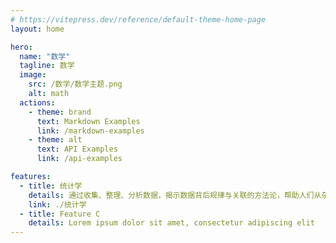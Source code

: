```yaml
---
# https://vitepress.dev/reference/default-theme-home-page
layout: home

hero:
  name: "数学"
  tagline: 数学
  image:
    src: /数学/数学主题.png
    alt: math
  actions:
    - theme: brand
      text: Markdown Examples
      link: /markdown-examples
    - theme: alt
      text: API Examples
      link: /api-examples

features:
  - title: 统计学
    details: 通过收集、整理、分析数据，揭示数据背后规律与关联的方法论，帮助人们从杂乱信息中提炼有效结论；它既是验证猜想、量化关系的工具，也是支撑决策、预测趋势的科学依据。
    link: ./统计学
  - title: Feature C
    details: Lorem ipsum dolor sit amet, consectetur adipiscing elit
---
```


